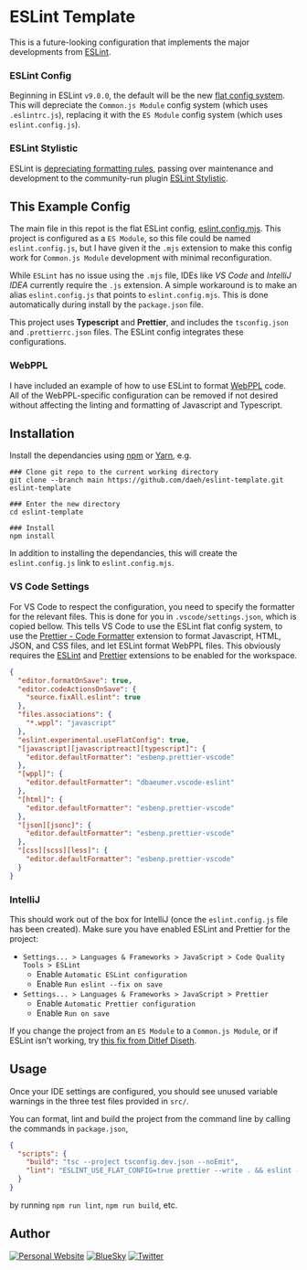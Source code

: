 # ESLint Template

This is a future-looking configuration that implements the major developments from [ESLint](https://eslint.org).

### ESLint Config

Beginning in ESLint `v9.0.0`, the default will be the new [flat config system](https://eslint.org/docs/latest/use/configure/configuration-files-new). This will depreciate the `Common.js Module` config system (which uses `.eslintrc.js`), replacing it with the `ES Module` config system (which uses `eslint.config.js`).

### ESLint Stylistic

ESLint is [depreciating formatting rules](https://eslint.org/blog/2023/10/deprecating-formatting-rules/), passing over maintenance and development to the community-run plugin [ESLint Stylistic](https://eslint.style/).

## This Example Config

The main file in this repot is the flat ESLint config, [eslint.config.mjs](https://github.com/daeh/eslint-template/blob/main/eslint.config.mjs). This project is configured as a `ES Module`, so this file could be named `eslint.config.js`, but I have given it the `.mjs` extension to make this config work for `Common.js Module` development with minimal reconfiguration.

While `ESLint` has no issue using the `.mjs` file, IDEs like _VS Code_ and _IntelliJ IDEA_ currently require the `.js` extension. A simple workaround is to make an alias `eslint.config.js` that points to `eslint.config.mjs`. This is done automatically during install by the `package.json` file.

This project uses **Typescript** and **Prettier**, and includes the `tsconfig.json` and `.prettierrc.json` files. The ESLint config integrates these configurations.

### WebPPL

I have included an example of how to use ESLint to format [WebPPL](https://webppl.readthedocs.io/en/master/) code. All of the WebPPL-specific configuration can be removed if not desired without affecting the linting and formatting of Javascript and Typescript.

## Installation

Install the dependancies using [npm](https://www.npmjs.com/) or [Yarn](https://yarnpkg.com/), e.g.

```shell
### Clone git repo to the current working directory
git clone --branch main https://github.com/daeh/eslint-template.git eslint-template

### Enter the new directory
cd eslint-template

### Install
npm install
```

In addition to installing the dependancies, this will create the `eslint.config.js` link to `eslint.config.mjs`.

### VS Code Settings

For VS Code to respect the configuration, you need to specify the formatter for the relevant files. This is done for you in `.vscode/settings.json`, which is copied bellow. This tells VS Code to use the ESLint flat config system, to use the [Prettier - Code Formatter](https://marketplace.visualstudio.com/items?itemName=esbenp.prettier-vscode) extension to format Javascript, HTML, JSON, and CSS files, and let ESLint format WebPPL files. This obviously requires the [ESLint](https://marketplace.visualstudio.com/items?itemName=dbaeumer.vscode-eslint) and [Prettier](https://marketplace.visualstudio.com/items?itemName=esbenp.prettier-vscode) extensions to be enabled for the workspace.

```json
{
  "editor.formatOnSave": true,
  "editor.codeActionsOnSave": {
    "source.fixAll.eslint": true
  },
  "files.associations": {
    "*.wppl": "javascript"
  },
  "eslint.experimental.useFlatConfig": true,
  "[javascript][javascriptreact][typescript]": {
    "editor.defaultFormatter": "esbenp.prettier-vscode"
  },
  "[wppl]": {
    "editor.defaultFormatter": "dbaeumer.vscode-eslint"
  },
  "[html]": {
    "editor.defaultFormatter": "esbenp.prettier-vscode"
  },
  "[json][jsonc]": {
    "editor.defaultFormatter": "esbenp.prettier-vscode"
  },
  "[css][scss][less]": {
    "editor.defaultFormatter": "esbenp.prettier-vscode"
  }
}
```

### IntelliJ

This should work out of the box for IntelliJ (once the `eslint.config.js` file has been created). Make sure you have enabled ESLint and Prettier for the project:

- `Settings... > Languages & Frameworks > JavaScript > Code Quality Tools > ESLint`
  - Enable `Automatic ESLint configuration`
  - Enable `Run eslint --fix on save`
- `Settings... > Languages & Frameworks > JavaScript > Prettier`
  - Enable `Automatic Prettier configuration`
  - Enable `Run on save`

If you change the project from an `ES Module` to a `Common.js Module`, or if ESLint isn't working, try [this fix from Ditlef Diseth](https://youtrack.jetbrains.com/issue/WEB-61117/ESLint-flat-config-doesnt-work-with-non-default-custom-path-to-the-config-file#focus=Comments-27-8196242.0-0).

## Usage

Once your IDE settings are configured, you should see unused variable warnings in the three test files provided in `src/`.

You can format, lint and build the project from the command line by calling the commands in `package.json`,

```json
{
  "scripts": {
    "build": "tsc --project tsconfig.dev.json --noEmit",
    "lint": "ESLINT_USE_FLAT_CONFIG=true prettier --write . && eslint --config eslint.config.mjs --fix ."
  }
}
```

by running `npm run lint`, `npm run build`, etc.

## Author

[![Personal Website](https://img.shields.io/badge/personal%20website-daeh.info-orange?style=for-the-badge)](https://daeh.info) [![BlueSky](https://img.shields.io/badge/bsky-@dae.bsky.social-blue?style=for-the-badge)](https://bsky.app/profile/dae.bsky.social) [![Twitter](https://img.shields.io/badge/twitter-@DaeHoulihan-white?style=for-the-badge&logo=twitter)](https://twitter.com/DaeHoulihan)
